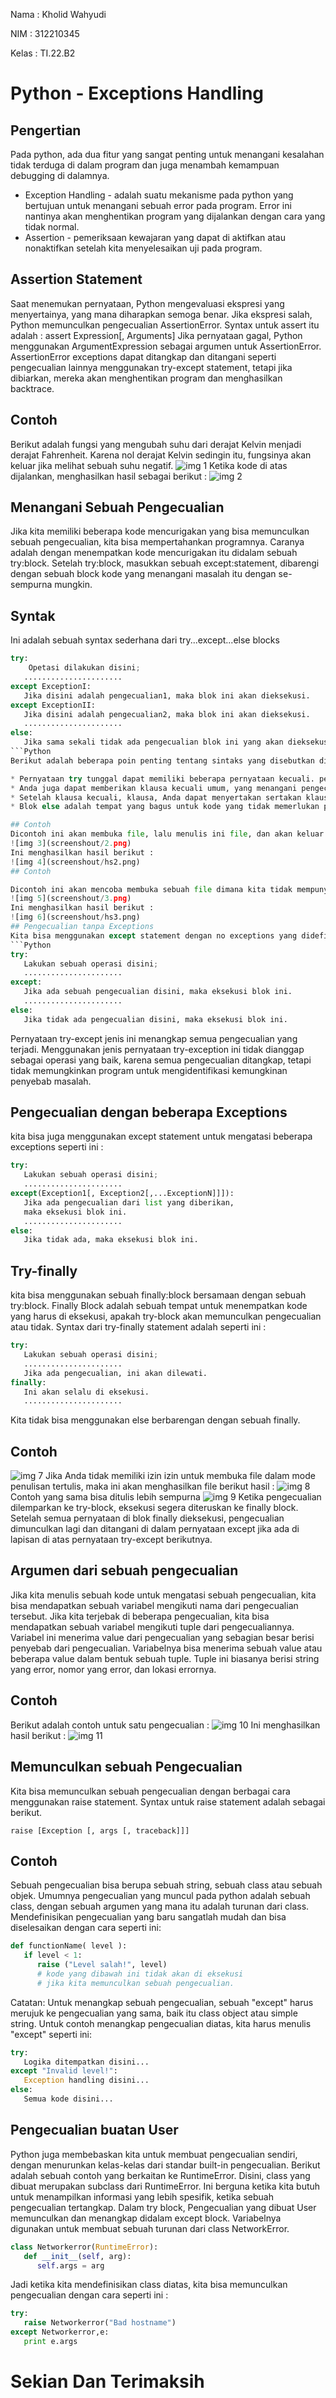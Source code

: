 <p> Nama : Kholid Wahyudi <p/>
<p> NIM : 312210345 <p/>
<p> Kelas : TI.22.B2 <p/>

# Python - Exceptions Handling
## Pengertian
Pada python, ada dua fitur yang sangat penting untuk menangani kesalahan tidak terduga di dalam program dan juga menambah kemampuan debugging di dalamnya.
* Exception Handling - adalah suatu mekanisme pada python yang bertujuan untuk menangani sebuah error pada program. Error ini nantinya akan menghentikan program yang dijalankan dengan cara yang tidak normal.
* Assertion - pemeriksaan kewajaran yang dapat di aktifkan atau nonaktifkan setelah kita menyelesaikan uji pada program.
## Assertion Statement
Saat menemukan pernyataan, Python mengevaluasi ekspresi yang menyertainya, yang mana diharapkan semoga benar. Jika ekspresi salah, Python memunculkan pengecualian AssertionError. Syntax untuk assert itu adalah : assert Expression[, Arguments] Jika pernyataan gagal, Python menggunakan ArgumentExpression sebagai argumen untuk AssertionError. AssertionError exceptions dapat ditangkap dan ditangani seperti pengecualian lainnya menggunakan try-except statement, tetapi jika dibiarkan, mereka akan menghentikan program dan menghasilkan backtrace.

## Contoh
Berikut adalah fungsi yang mengubah suhu dari derajat Kelvin menjadi derajat Fahrenheit. Karena nol derajat Kelvin sedingin itu, fungsinya akan keluar jika melihat sebuah suhu negatif.
![img 1](screenshout/1.png)
Ketika kode di atas dijalankan, menghasilkan hasil sebagai berikut :
![img 2](screenshout/hs1.png)
## Menangani Sebuah Pengecualian
Jika kita memiliki beberapa kode mencurigakan yang bisa memunculkan sebuah pengecualian, kita bisa mempertahankan programnya. Caranya adalah dengan menempatkan kode mencurigakan itu didalam sebuah try:block. Setelah try:block, masukkan sebuah except:statement, dibarengi dengan sebuah block kode yang menangani masalah itu dengan se-sempurna mungkin.

## Syntak
Ini adalah sebuah syntax sederhana dari try...except...else blocks
```Python
try:
    Opetasi dilakukan disini;
   ......................
except ExceptionI:
   Jika disini adalah pengecualian1, maka blok ini akan dieksekusi.
except ExceptionII:
   Jika disini adalah pengecualian2, maka blok ini akan dieksekusi.
   ......................
else:
   Jika sama sekali tidak ada pengecualian blok ini yang akan dieksekusi.
```Python
Berikut adalah beberapa poin penting tentang sintaks yang disebutkan di atas :

* Pernyataan try tunggal dapat memiliki beberapa pernyataan kecuali. pernyataan. Ini berguna saat mencoba blok berisi pernyataan yang mungkin melempar berbagai jenis pengecualian.
* Anda juga dapat memberikan klausa kecuali umum, yang menangani pengecualian apa pun.
* Setelah klausa kecuali, klausa, Anda dapat menyertakan sertakan klausa lain. lain-klausa. Kode di blok-lain-lain-blok dijalankan jika kode di try: block tidak memunculkan eksepsi.
* Blok else adalah tempat yang bagus untuk kode yang tidak memerlukan perlindungan blok try:.

## Contoh
Dicontoh ini akan membuka file, lalu menulis ini file, dan akan keluar dengan normal karena tidak ada masalah didalamnya.
![img 3](screenshout/2.png)
Ini menghasilkan hasil berikut :
![img 4](screenshout/hs2.png)
## Contoh

Dicontoh ini akan mencoba membuka sebuah file dimana kita tidak mempunyai izin untuk menulis, jadi nantinya akan memunculkan sebuah pengecualian.
![img 5](screenshout/3.png)
Ini menghasilkan hasil berikut :
![img 6](screenshout/hs3.png)
## Pengecualian tanpa Exceptions
Kita bisa menggunakan except statement dengan no exceptions yang didefinisikan seperti ini :
```Python
try:
   Lakukan sebuah operasi disini;
   ......................
except:
   Jika ada sebuah pengecualian disini, maka eksekusi blok ini.
   ......................
else:
   Jika tidak ada pengecualian disini, maka eksekusi blok ini. 
```
Pernyataan try-except jenis ini menangkap semua pengecualian yang terjadi. Menggunakan jenis pernyataan try-exception ini tidak dianggap sebagai operasi yang baik, karena semua pengecualian ditangkap, tetapi tidak memungkinkan program untuk mengidentifikasi kemungkinan penyebab masalah.

## Pengecualian dengan beberapa Exceptions
kita bisa juga menggunakan except statement untuk mengatasi beberapa exceptions seperti ini :
```Python
try:
   Lakukan sebuah operasi disini;
   ......................
except(Exception1[, Exception2[,...ExceptionN]]]):
   Jika ada pengecualian dari list yang diberikan, 
   maka eksekusi blok ini.
   ......................
else:
   Jika tidak ada, maka eksekusi blok ini.
```
## Try-finally
kita bisa menggunakan sebuah finally:block bersamaan dengan sebuah try:block. Finally Block adalah sebuah tempat untuk menempatkan kode yang harus di eksekusi, apakah try-block akan memunculkan pengecualian atau tidak. Syntax dari try-finally statement adalah seperti ini :
```Python
try:
   Lakukan sebuah operasi disini;
   ......................
   Jika ada pengecualian, ini akan dilewati.
finally:
   Ini akan selalu di eksekusi.
   ......................
```
Kita tidak bisa menggunakan else berbarengan dengan sebuah finally.

## Contoh
![img 7](screenshout/4.png)
Jika Anda tidak memiliki izin izin untuk membuka file dalam mode penulisan tertulis, maka ini akan menghasilkan file berikut hasil :
![img 8](screenshout/hs4.png)
Contoh yang sama bisa ditulis lebih sempurna
![img 9](screenshout/5.png)
Ketika pengecualian dilemparkan ke try-block, eksekusi segera diteruskan ke finally block. Setelah semua pernyataan di blok finally dieksekusi, pengecualian dimunculkan lagi dan ditangani di dalam pernyataan except jika ada di lapisan di atas pernyataan try-except berikutnya.

## Argumen dari sebuah pengecualian
Jika kita menulis sebuah kode untuk mengatasi sebuah pengecualian, kita bisa mendapatkan sebuah variabel mengikuti nama dari pengecualian tersebut. Jika kita terjebak di beberapa pengecualian, kita bisa mendapatkan sebuah variabel mengikuti tuple dari pengecualiannya. Variabel ini menerima value dari pengecualian yang sebagian besar berisi penyebab dari pengecualian. Variabelnya bisa menerima sebuah value atau beberapa value dalam bentuk sebuah tuple. Tuple ini biasanya berisi string yang error, nomor yang error, dan lokasi errornya.

## Contoh
Berikut adalah contoh untuk satu pengecualian :
![img 10](screenshout/6.png)
Ini menghasilkan hasil berikut :
![img 11](screenshout/hs6.png)
## Memunculkan sebuah Pengecualian
Kita bisa memunculkan sebuah pengecualian dengan berbagai cara menggunakan raise statement. Syntax untuk raise statement adalah sebagai berikut.

```raise [Exception [, args [, traceback]]]```
## Contoh
Sebuah pengecualian bisa berupa sebuah string, sebuah class atau sebuah objek. Umumnya pengecualian yang muncul pada python adalah sebuah class, dengan sebuah argumen yang mana itu adalah turunan dari class. Mendefinisikan pengecualian yang baru sangatlah mudah dan bisa diselesaikan dengan cara seperti ini:
```Python
def functionName( level ):
   if level < 1:
      raise ("Level salah!", level)
      # kode yang dibawah ini tidak akan di eksekusi
      # jika kita memunculkan sebuah pengecualian.
```
Catatan: Untuk menangkap sebuah pengecualian, sebuah "except" harus merujuk ke pengecualian yang sama, baik itu class object atau simple string. Untuk contoh menangkap pengecualian diatas, kita harus menulis "except" seperti ini:
```Python
try:
   Logika ditempatkan disini...
except "Invalid level!":
   Exception handling disini...
else:
   Semua kode disini...
```
## Pengecualian buatan User
Python juga membebaskan kita untuk membuat pengecualian sendiri, dengan menurunkan kelas-kelas dari standar built-in pengecualian. Berikut adalah sebuah contoh yang berkaitan ke RuntimeError. Disini, class yang dibuat merupakan subclass dari RuntimeError. Ini berguna ketika kita butuh untuk menampilkan informasi yang lebih spesifik, ketika sebuah pengecualian tertangkap. Dalam try block, Pengecualian yang dibuat User memunculkan dan menangkap didalam except block. Variabelnya digunakan untuk membuat sebuah turunan dari class NetworkError.
```Python
class Networkerror(RuntimeError):
   def __init__(self, arg):
      self.args = arg
```
Jadi ketika kita mendefinisikan class diatas, kita bisa memunculkan pengecualian dengan cara seperti ini :
```Python
try:
   raise Networkerror("Bad hostname")
except Networkerror,e:
   print e.args
```

# Sekian Dan Terimaksih